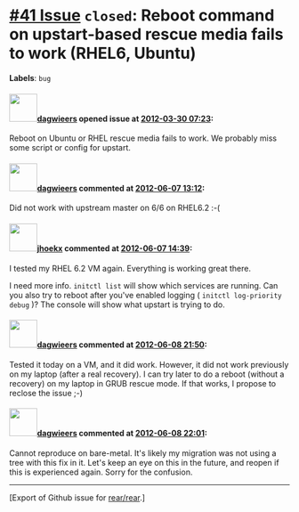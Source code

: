 [\#41 Issue](https://github.com/rear/rear/issues/41) `closed`: Reboot command on upstart-based rescue media fails to work (RHEL6, Ubuntu)
=========================================================================================================================================

**Labels**: `bug`

#### <img src="https://avatars.githubusercontent.com/u/388198?u=0732dee3fe5002278cfbf40359ec431bdcf5f06c&v=4" width="50">[dagwieers](https://github.com/dagwieers) opened issue at [2012-03-30 07:23](https://github.com/rear/rear/issues/41):

Reboot on Ubuntu or RHEL rescue media fails to work. We probably miss
some script or config for upstart.

#### <img src="https://avatars.githubusercontent.com/u/388198?u=0732dee3fe5002278cfbf40359ec431bdcf5f06c&v=4" width="50">[dagwieers](https://github.com/dagwieers) commented at [2012-06-07 13:12](https://github.com/rear/rear/issues/41#issuecomment-6175374):

Did not work with upstream master on 6/6 on RHEL6.2 :-(

#### <img src="https://avatars.githubusercontent.com/u/783473?v=4" width="50">[jhoekx](https://github.com/jhoekx) commented at [2012-06-07 14:39](https://github.com/rear/rear/issues/41#issuecomment-6177511):

I tested my RHEL 6.2 VM again. Everything is working great there.

I need more info. `initctl list` will show which services are running.
Can you also try to reboot after you've enabled logging (
`initctl log-priority debug` )? The console will show what upstart is
trying to do.

#### <img src="https://avatars.githubusercontent.com/u/388198?u=0732dee3fe5002278cfbf40359ec431bdcf5f06c&v=4" width="50">[dagwieers](https://github.com/dagwieers) commented at [2012-06-08 21:50](https://github.com/rear/rear/issues/41#issuecomment-6213893):

Tested it today on a VM, and it did work. However, it did not work
previously on my laptop (after a real recovery). I can try later to do a
reboot (without a recovery) on my laptop in GRUB rescue mode. If that
works, I propose to reclose the issue ;-)

#### <img src="https://avatars.githubusercontent.com/u/388198?u=0732dee3fe5002278cfbf40359ec431bdcf5f06c&v=4" width="50">[dagwieers](https://github.com/dagwieers) commented at [2012-06-08 22:01](https://github.com/rear/rear/issues/41#issuecomment-6214092):

Cannot reproduce on bare-metal. It's likely my migration was not using a
tree with this fix in it. Let's keep an eye on this in the future, and
reopen if this is experienced again. Sorry for the confusion.

------------------------------------------------------------------------

\[Export of Github issue for
[rear/rear](https://github.com/rear/rear).\]
